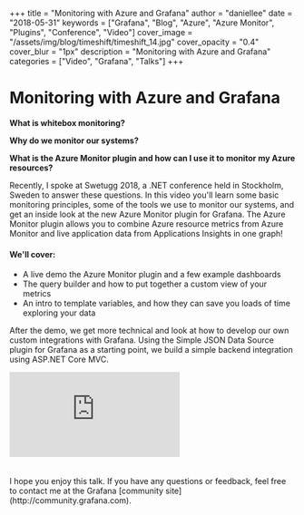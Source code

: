 +++
title = "Monitoring with Azure and Grafana"
author = "daniellee"
date = "2018-05-31"
keywords = ["Grafana", "Blog", "Azure", "Azure Monitor", "Plugins", "Conference", "Video"]
cover_image = "/assets/img/blog/timeshift/timeshift_14.jpg"
cover_opacity = "0.4"
cover_blur = "1px"
description = "Monitoring with Azure and Grafana"
categories = ["Video", "Grafana", "Talks"]
+++

# Monitoring with Azure and Grafana

**What is whitebox monitoring?**

**Why do we monitor our systems?**

**What is the Azure Monitor plugin and how can I use it to monitor my Azure resources?**


Recently, I spoke at Swetugg 2018, a .NET conference held in Stockholm, Sweden to answer these questions. In this video you'll learn some basic monitoring principles, some of the tools we use to monitor our systems, and get an inside look at the new Azure Monitor plugin for Grafana. The Azure Monitor plugin allows you to combine Azure resource metrics from Azure Monitor and live application data from Applications Insights in one graph! 

#### We'll cover: 
* A live demo the Azure Monitor plugin and a few example dashboards 
* The query builder and how to put together a custom view of your metrics  
* An intro to template variables, and how they can save you loads of time exploring your data

After the demo, we get more technical and look at how to develop our own custom integrations with Grafana. Using the Simple JSON Data Source plugin for Grafana as a starting point, we build a simple backend integration using ASP.NET Core MVC. 

<div class="video-wrapper">
	<iframe src="https://www.youtube.com/embed/GjDzwEcpC4o" frameborder="0" allow="autoplay; encrypted-media" allowfullscreen></iframe>
</div>
<br />
<br />
I hope you enjoy this talk. If you have any questions or feedback, feel free to contact me at the Grafana [community site](http://community.grafana.com).
